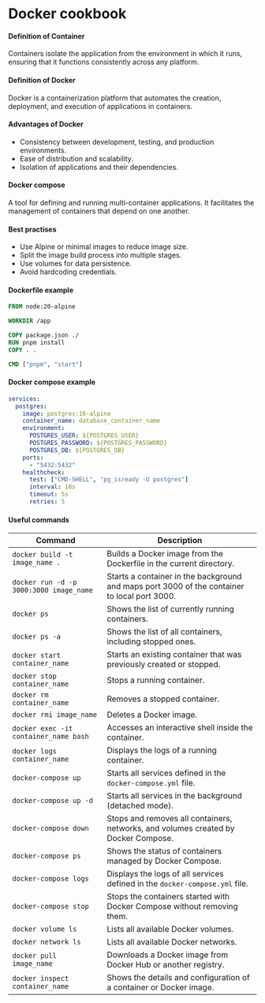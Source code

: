 # Docker cookbook

#### Definition of Container

Containers isolate the application from the environment in which it runs, ensuring that it functions consistently across any platform.

#### Definition of Docker

Docker is a containerization platform that automates the creation, deployment, and execution of applications in containers.

#### Advantages of Docker

- Consistency between development, testing, and production environments.
- Ease of distribution and scalability.
- Isolation of applications and their dependencies.

#### Docker compose

A tool for defining and running multi-container applications. It facilitates the management of containers that depend on one another.

#### Best practises

- Use Alpine or minimal images to reduce image size.
- Split the image build process into multiple stages.
- Use volumes for data persistence.
- Avoid hardcoding credentials.

#### Dockerfile example

```Dockerfile
FROM node:20-alpine

WORKDIR /app

COPY package.json ./
RUN pnpm install
COPY . .

CMD ["pnpm", "start"]
```

#### Docker compose example

```yaml
services:
  postgres:
    image: postgres:16-alpine
    container_name: database_container_name
    environment:
      POSTGRES_USER: ${POSTGRES_USER}
      POSTGRES_PASSWORD: ${POSTGRES_PASSWORD}
      POSTGRES_DB: ${POSTGRES_DB}
    ports:
      - "5432:5432"
    healthcheck:
      test: ["CMD-SHELL", "pg_isready -U postgres"]
      interval: 10s
      timeout: 5s
      retries: 5
```

#### Useful commands

| Command                                 | Description                                                                                  |
| --------------------------------------- | -------------------------------------------------------------------------------------------- |
| `docker build -t image_name .`          | Builds a Docker image from the Dockerfile in the current directory.                          |
| `docker run -d -p 3000:3000 image_name` | Starts a container in the background and maps port 3000 of the container to local port 3000. |
| `docker ps`                             | Shows the list of currently running containers.                                              |
| `docker ps -a`                          | Shows the list of all containers, including stopped ones.                                    |
| `docker start container_name`           | Starts an existing container that was previously created or stopped.                         |
| `docker stop container_name`            | Stops a running container.                                                                   |
| `docker rm container_name`              | Removes a stopped container.                                                                 |
| `docker rmi image_name`                 | Deletes a Docker image.                                                                      |
| `docker exec -it container_name bash`   | Accesses an interactive shell inside the container.                                          |
| `docker logs container_name`            | Displays the logs of a running container.                                                    |
| `docker-compose up`                     | Starts all services defined in the `docker-compose.yml` file.                                |
| `docker-compose up -d`                  | Starts all services in the background (detached mode).                                       |
| `docker-compose down`                   | Stops and removes all containers, networks, and volumes created by Docker Compose.           |
| `docker-compose ps`                     | Shows the status of containers managed by Docker Compose.                                    |
| `docker-compose logs`                   | Displays the logs of all services defined in the `docker-compose.yml` file.                  |
| `docker-compose stop`                   | Stops the containers started with Docker Compose without removing them.                      |
| `docker volume ls`                      | Lists all available Docker volumes.                                                          |
| `docker network ls`                     | Lists all available Docker networks.                                                         |
| `docker pull image_name`                | Downloads a Docker image from Docker Hub or another registry.                                |
| `docker inspect container_name`         | Shows the details and configuration of a container or Docker image.                          |
